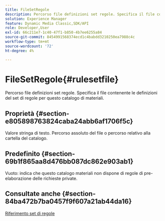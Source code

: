 ```yaml
---
title: FileSetRegole
description: Percorso file definizioni set regole. Specifica il file contenente le definizioni del set di regole per questo catalogo di materiali.
solution: Experience Manager
feature: Dynamic Media Classic,SDK/API
role: Developer,User
exl-id: 66c211e7-1c40-47f1-b850-4b7ee6255a84
source-git-commit: 8454991568374ecd1c4babdd3210250ea7988c4c
workflow-type: tm+mt
source-wordcount: '72'
ht-degree: 4%

---
```


# FileSetRegole{#rulesetfile}

Percorso file definizioni set regole. Specifica il file contenente le definizioni del set di regole per questo catalogo di materiali.

## Proprietà {#section-e805898763824caba24abb6af1706f5c}

Valore stringa di testo. Percorso assoluto del file o percorso relativo alla cartella del catalogo.

## Predefinito {#section-69b1f865aa8d476bb087dc862e903ab1}

Vuoto: indica che questo catalogo materiali non dispone di regole di pre-elaborazione delle richieste private.

## Consultate anche {#section-84ba472b7ba0457f9f607a21ab44da16}

[Riferimento set di regole](../../../../../ir-api/material-cat/image-rendering-api-ref/c-ir-material-catalog/c-ir-rule-set-reference/c-ir-rule-set-reference.md#concept-2369f884d9724727aaf436b5b0261dbe)
